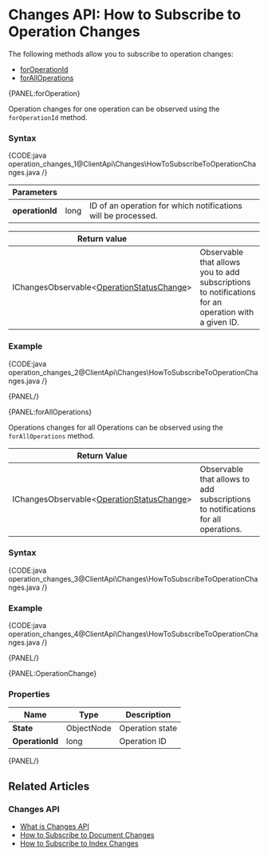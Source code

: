 # Changes API: How to Subscribe to Operation Changes

The following methods allow you to subscribe to operation changes:

- [forOperationId](../../client-api/changes/how-to-subscribe-to-operation-changes#foroperation)
- [forAllOperations](../../client-api/changes/how-to-subscribe-to-operation-changes#foralloperations)

{PANEL:forOperation}

Operation changes for one operation can be observed using the `forOperationId` method.

### Syntax

{CODE:java operation_changes_1@ClientApi\Changes\HowToSubscribeToOperationChanges.java /}

| Parameters | | |
| ------------- | ------------- | ----- |
| **operationId** | long | ID of an operation for which notifications will be processed. |

| Return value | |
| ------------- | ----- |
| IChangesObservable<[OperationStatusChange](../../client-api/changes/how-to-subscribe-to-operation-changes#operationchange)> | Observable that allows you to add subscriptions to notifications for an operation with a given ID. |

### Example

{CODE:java operation_changes_2@ClientApi\Changes\HowToSubscribeToOperationChanges.java /}

{PANEL/}

{PANEL:forAllOperations}

Operations changes for all Operations can be observed using the `forAllOperations` method.

| Return Value | |
| ------------- | ----- |
| IChangesObservable<[OperationStatusChange](../../client-api/changes/how-to-subscribe-to-operation-changes#operationchange)> | Observable that allows to add subscriptions to notifications for all operations. |

### Syntax

{CODE:java operation_changes_3@ClientApi\Changes\HowToSubscribeToOperationChanges.java /}

### Example

{CODE:java operation_changes_4@ClientApi\Changes\HowToSubscribeToOperationChanges.java /}

{PANEL/}

{PANEL:OperationChange}

### Properties

| Name | Type | Description |
| ------------- | ------------- | ----- |
| **State** | ObjectNode | Operation state |
| **OperationId** | long | Operation ID |

{PANEL/}


## Related Articles

### Changes API

- [What is Changes API](../../client-api/changes/what-is-changes-api)
- [How to Subscribe to Document Changes](../../client-api/changes/what-is-changes-api)
- [How to Subscribe to Index Changes](../../client-api/changes/how-to-subscribe-to-index-changes)
